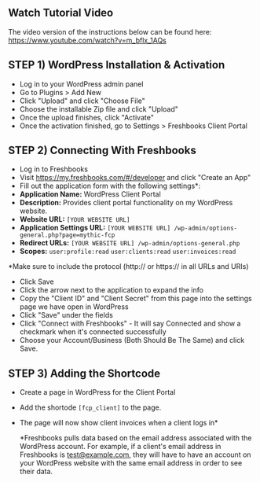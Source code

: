 ## Watch Tutorial Video
The video version of the instructions below can be found here: https://www.youtube.com/watch?v=m_bflx_1AQs

## STEP 1) WordPress Installation & Activation
- Log in to your WordPress admin panel
- Go to Plugins > Add New
- Click "Upload" and click "Choose File"
- Choose the installable Zip file and click "Upload"
- Once the upload finishes, click "Activate"
- Once the activation finished, go to Settings > Freshbooks Client Portal

## STEP 2) Connecting With Freshbooks
- Log in to Freshbooks
- Visit https://my.freshbooks.com/#/developer and click "Create an App"
- Fill out the application form with the following settings*:
 - **Application Name:** WordPress Client Portal
 - **Description:** Provides client portal functionality on my WordPress website.
 - **Website URL:** `[YOUR WEBSITE URL]`
 - **Application Settings URL:**  `[YOUR WEBSITE URL] /wp-admin/options-general.php?page=mythic-fcp`
 - **Redirect URLs:** `[YOUR WEBSITE URL] /wp-admin/options-general.php`
 - **Scopes:** `user:profile:read` `user:clients:read` `user:invoices:read`

  *Make sure to include the protocol (http:// or https:// in all URLs and URIs)

- Click Save
- Click the arrow next to the application to expand the info
- Copy the "Client ID" and "Client Secret" from this page into the settings page we have open in WordPress
- Click "Save" under the fields
- Click "Connect with Freshbooks" - It will say Connected and show a checkmark when it's connected successfully
- Choose your Account/Business (Both Should Be The Same) and click Save.


## STEP 3) Adding the Shortcode
- Create a page in WordPress for the Client Portal
- Add the shortode `[fcp_client]` to the page.
- The page will now show client invoices when a client logs in*

  *Freshbooks pulls data based on the email address associated with the WordPress account. For example, if a client's email address in Freshbooks is test@example.com, they will have to have an account on your WordPress website with the same email address in order to see their data.